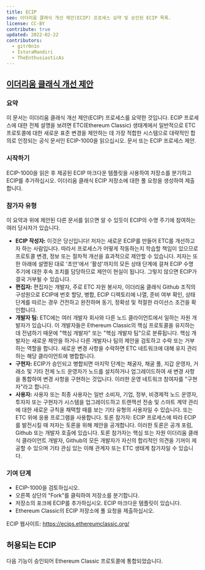 ```yaml
---
title: ECIP
seo: 이더리움 클래식 개선 제안(ECIP) 프로세스 요약 및 승인된 ECIP 목록.
license: CC-BY
contribute: true
updated: 2022-02-22
contributors:
  - gitr0n1n
  - IstoraMandiri
  - TheEnthusiasticAs
---
```


## [이더리움 클래식 개선 제안](https://ecips.ethereumclassic.org/)

### 요약

이 문서는 이더리움 클래식 개선 제안(ECIP) 프로세스를 요약한 것입니다. ECIP 프로세스에 대한 전체 설명을 보려면 ETC(Ethereum Classic) 생태계에서 일반적으로 ETC 프로토콜에 대한 새로운 표준 변경을 제안하는 데 가장 적합한 시스템으로 대략적인 합의로 인정되는 공식 문서인 ECIP-1000을 읽으십시오. 문서 또는 ECIP 프로세스 제안.

### 시작하기

ECIP-1000을 읽은 후 제공된 ECIP 마크다운 템플릿을 사용하여 저장소를 분기하고 ECIP를 추가하십시오. 이더리움 클래식 ECIP 저장소에 대한 풀 요청을 생성하여 제출합니다.

### 참가자 유형

이 요약과 위에 제안된 다른 문서를 읽으면 알 수 있듯이 ECIP의 수명 주기에 참여하는 여러 당사자가 있습니다.

- **ECIP 작성자:** 이것은 당신입니다! 저자는 새로운 ECIP를 만들어 ETC를 개선하고자 하는 사람입니다. 따라서 프로세스가 어떻게 작동하는지 학습할 책임이 있으므로 프로토콜 변경, 정보 또는 절차적 개선을 효과적으로 제안할 수 있습니다. 저자는 또한 아래에 설명된 대로 '초안'에서 '활성'까지의 모든 상태 단계에 걸쳐 ECIP 수명 주기에 대한 후속 조치를 담당하므로 제안이 현실이 됩니다. 그렇지 않으면 ECIP가 결국 거부될 수 있습니다.
- **편집자:** 편집자는 개발자, 주로 ETC 자원 봉사자, 이더리움 클래식 Github 조직의 구성원으로 ECIP에 번호 할당, 병합, ECIP 디렉토리에 나열, 준비 여부 확인, 상태 단계를 따르는 경우 건전하고 완전하며 동기, 정확성 및 적절한 라이선스 조건을 확인합니다.
- **개발자 팀:** ETC에는 여러 개발자 회사와 다른 노드 클라이언트에서 일하는 자원 개발자가 있습니다. 이 개발자들은 Ethereum Classic의 핵심 프로토콜을 유지하는 데 전념하기 때문에 "핵심 개발자" 또는 "핵심 개발자 팀"으로 분류됩니다. 핵심 개발자는 새로운 제안을 하거나 다른 개발자나 팀의 제안을 검토하고 수락 또는 거부하는 역할을 합니다. 새로운 변경 사항을 수락하면 ETC 네트워크에 대해 유지 관리하는 해당 클라이언트에 병합합니다.
- **구현자:** ECIP가 승인되고 병합되면 마지막 단계는 채굴자, 채굴 풀, 지갑 운영자, 거래소 및 기타 전체 노드 운영자가 노드를 설치하거나 업그레이드하여 새 변경 사항을 통합하여 변경 사항을 구현하는 것입니다. 이러한 운영 네트워크 참여자를 "구현자"라고 합니다.
- **사용자:** 사용자 또는 최종 사용자는 일반 소비자, 기업, 정부, 비경제적 노드 운영자, 투자자 또는 구현자가 시스템을 업그레이드하고 트랜잭션 전송 및 스마트 계약 관리에 대한 새로운 규칙을 채택할 때를 보는 기타 유형의 사용자일 수 있습니다. 또는 ETC 위에 응용 프로그램을 사용합니다. 토론 참가자: ECIP 프로세스에 따라 ECIP를 발전시킬 때 저자는 토론을 위해 제안을 공개합니다. 이러한 토론은 공개 포럼, Github 또는 개발자 호출에 있습니다. 토론 참가자는 핵심 또는 자원 이더리움 클래식 클라이언트 개발자, Github의 모든 개발자가 자신의 합리적인 의견을 기꺼이 제공할 수 있으며 기타 관심 있는 이해 관계자 또는 ETC 생태계 참가자일 수 있습니다.

### 기여 단계

- ECIP-1000을 검토하십시오.
- 오른쪽 상단의 "Fork"를 클릭하여 저장소를 분기합니다.
- 저장소의 포크에 ECIP를 추가하십시오. ECIP 마크다운 템플릿이 있습니다.
- Ethereum Classic의 ECIP 저장소에 풀 요청을 제출하십시오.

ECIP 웹사이트: https://ecips.ethereumclassic.org/

## 허용되는 ECIP

다음 기능이 승인되어 Ethereum Classic 프로토콜에 통합되었습니다.
